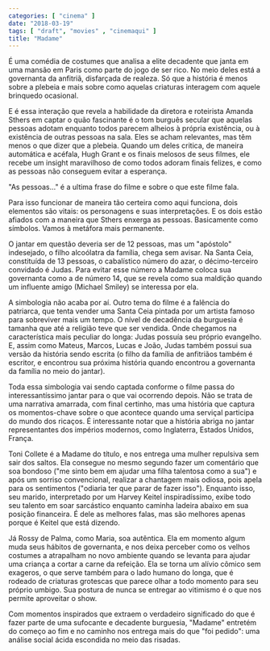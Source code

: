 ```yaml
---
categories: [ "cinema" ]
date: "2018-03-19"
tags: [ "draft", "movies" , "cinemaqui" ]
title: "Madame"
---
```

É uma comédia de costumes que analisa a elite decadente que janta em
uma mansão em Paris como parte do jogo de ser rico. No meio deles está
a governanta da anfitriã, disfarçada de realeza. Só que a história
é menos sobre a plebeia e mais sobre como aquelas criaturas interagem
com aquele brinquedo ocasional.

E é essa interação que revela a habilidade da diretora e roteirista
Amanda Sthers em captar o quão fascinante é o tom burguês secular
que aquelas pessoas adotam enquanto todos parecem alheios à própria
existência, ou à existência de outras pessoas na sala. Eles se acham
relevantes, mas têm menos o que dizer que a plebeia. Quando um deles
critica, de maneira automática e acéfala, Hugh Grant e os finais melosos
de seus filmes, ele recebe um insight maravilhoso de como todos adoram
finais felizes, e como as pessoas não conseguem evitar a esperança.

"As pessoas..." é a ultima frase do filme e sobre o que este filme fala.

Para isso funcionar de maneira tão certeira como aqui funciona, dois
elementos são vitais: os personagens e suas interpretações. E os dois
estão afiados com a maneira que Sthers enxerga as pessoas. Basicamente
como símbolos. Vamos à metáfora mais permanente.

O jantar em questão deveria ser de 12 pessoas, mas um "apóstolo"
indesejado, o filho alcoólatra da família, chega sem avisar. Na
Santa Ceia, constituída de 13 pessoas, o cabalístico número do
azar, o décimo-terceiro convidado é Judas. Para evitar esse número
a Madame coloca sua governanta como a de número 14, que se revela como
sua maldição quando um influente amigo (Michael Smiley) se interessa
por ela.

A simbologia não acaba por aí. Outro tema do filme é a falência do
patriarca, que tenta vender uma Santa Ceia pintada por um artista famoso
para sobreviver mais um tempo. O nível de decadência da burguesia
é tamanha que até a religião teve que ser vendida. Onde chegamos
na característica mais peculiar do longa: Judas possuía seu próprio
evangelho. E, assim como Mateus, Marcos, Lucas e João, Judas também
possui sua versão da história sendo escrita (o filho da família de
anfitriãos também é escritor, e encontrou sua próxima história
quando encontrou a governanta da família no meio do jantar).

Toda essa simbologia vai sendo captada conforme o filme passa do
interessantíssimo jantar para o que vai ocorrendo depois. Não se
trata de uma narrativa amarrada, com final certinho, mas uma história
que captura os momentos-chave sobre o que acontece quando uma serviçal
participa do mundo dos ricaços. É interessante notar que a história
abriga no jantar representantes dos impérios modernos, como Inglaterra,
Estados Unidos, França.

Toni Collete é a Madame do título, e nos entrega uma mulher repulsiva
sem sair dos saltos. Ela consegue no mesmo segundo fazer um comentário
que soa bondoso ("me sinto bem em ajudar uma filha talentosa como
a sua") e após um sorriso convencional, realizar a chantagem mais
odiosa, pois apela para os sentimentos ("odiaria ter que parar de fazer
isso"). Enquanto isso, seu marido, interpretado por um Harvey Keitel
inspiradíssimo, exibe todo seu talento em soar sarcástico enquanto
caminha ladeira abaixo em sua posição financeira. É dele as melhores
falas, mas são melhores apenas porque é Keitel que está dizendo.

Já Rossy de Palma, como Maria, soa autêntica. Ela em momento algum
muda seus hábitos de governanta, e nos deixa perceber como os velhos
costumes a atrapalham no novo ambiente quando se levanta para ajudar
uma criança a cortar a carne da refeição. Ela se torna um alívio
cômico sem exageros, o que serve também para o lado humano do longa,
que é rodeado de criaturas grotescas que parece olhar a todo momento
para seu próprio umbigo. Sua postura de nunca se entregar ao vitimismo
é o que nos permite aproveitar o show.

Com momentos inspirados que extraem o verdadeiro significado do que é
fazer parte de uma sufocante e decadente burguesia, "Madame" entretém
do começo ao fim e no caminho nos entrega mais do que "foi pedido":
uma análise social ácida escondida no meio das risadas.
